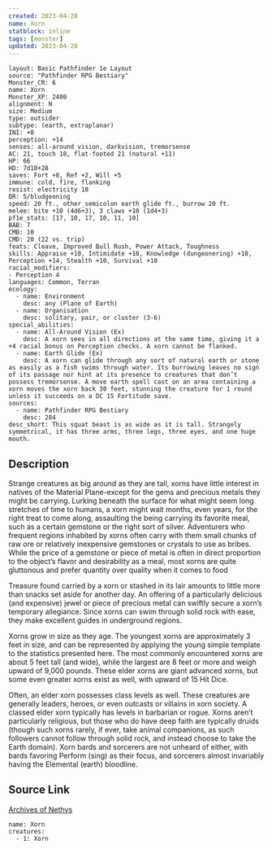 ```yaml
---
created: 2023-04-28
name: Xorn
statblock: inline
tags: [monster]
updated: 2023-04-28
---
```

```statblock
layout: Basic Pathfinder 1e Layout
source: "Pathfinder RPG Bestiary"
Monster_CR: 6
name: Xorn
Monster_XP: 2400
alignment: N
size: Medium
type: outsider
subtype: (earth, extraplanar)
INI: +0
perception: +14
senses: all-around vision, darkvision, tremorsense
AC: 21, touch 10, flat-footed 21 (natural +11)
HP: 66
HD: 7d10+28
saves: Fort +8, Ref +2, Will +5
immune: cold, fire, flanking
resist: electricity 10
DR: 5/bludgeoning
speed: 20 ft., other_semicolon earth glide ft., burrow 20 ft.
melee: bite +10 (4d6+3), 3 claws +10 (1d4+3)
pf1e_stats: [17, 10, 17, 10, 11, 10]
BAB: 7
CMB: 10
CMD: 20 (22 vs. trip)
feats: Cleave, Improved Bull Rush, Power Attack, Toughness
skills: Appraise +10, Intimidate +10, Knowledge (dungeonering) +10, Perception +14, Stealth +10, Survival +10
racial_modifiers:
- Perception 4
languages: Common, Terran
ecology:
  - name: Environment
    desc: any (Plane of Earth)
  - name: Organisation
    desc: solitary, pair, or cluster (3-6)
special_abilities:
  - name: All-Around Vision (Ex)
    desc: A xorn sees in all directions at the same time, giving it a +4 racial bonus on Perception checks. A xorn cannot be flanked.
  - name: Earth Glide (Ex)
    desc: A xorn can glide through any sort of natural earth or stone as easily as a fish swims through water. Its burrowing leaves no sign of its passage nor hint at its presence to creatures that don’t possess tremorsense. A move earth spell cast on an area containing a xorn moves the xorn back 30 feet, stunning the creature for 1 round unless it succeeds on a DC 15 Fortitude save.
sources:
  - name: Pathfinder RPG Bestiary
    desc: 284
desc_short: This squat beast is as wide as it is tall. Strangely symmetrical, it has three arms, three legs, three eyes, and one huge mouth.
```
## Description
Strange creatures as big around as they are tall, xorns have little interest in natives of the Material Plane-except for the gems and precious metals they might be carrying. Lurking beneath the surface for what might seem long stretches of time to humans, a xorn might wait months, even years, for the right treat to come along, assaulting the being carrying its favorite meal, such as a certain gemstone or the right sort of silver. Adventurers who frequent regions inhabited by xorns often carry with them small chunks of raw ore or relatively inexpensive gemstones or crystals to use as bribes. While the price of a gemstone or piece of metal is often in direct proportion to the object’s flavor and desirability as a meal, most xorns are quite gluttonous and prefer quantity over quality when it comes to food

Treasure found carried by a xorn or stashed in its lair amounts to little more than snacks set aside for another day. An offering of a particularly delicious (and expensive) jewel or piece of precious metal can swiftly secure a xorn’s temporary allegiance. Since xorns can swim through solid rock with ease, they make excellent guides in underground regions.

Xorns grow in size as they age. The youngest xorns are approximately 3 feet in size, and can be represented by applying the young simple template to the statistics presented here. The most commonly encountered xorns are about 5 feet tall (and wide), while the largest are 8 feet or more and weigh upward of 9,000 pounds. These elder xorns are giant advanced xorns, but some even greater xorns exist as well, with upward of 15 Hit Dice.

Often, an elder xorn possesses class levels as well. These creatures are generally leaders, heroes, or even outcasts or villains in xorn society. A classed elder xorn typically has levels in barbarian or rogue. Xorns aren’t particularly religious, but those who do have deep faith are typically druids (though such xorns rarely, if ever, take animal companions, as such followers cannot follow through solid rock, and instead choose to take the Earth domain). Xorn bards and sorcerers are not unheard of either, with bards favoring Perform (sing) as their focus, and sorcerers almost invariably having the Elemental (earth) bloodline.
## Source Link
[Archives of Nethys](https://aonprd.com/MonsterDisplay.aspx?ItemName=Xorn)
```encounter-table
name: Xorn
creatures:
  - 1: Xorn
```
